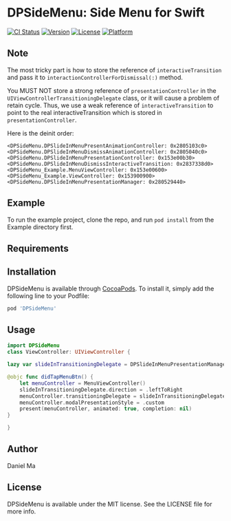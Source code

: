 # DPSideMenu: Side Menu for Swift

[![CI Status](http://img.shields.io/travis/danielpluvia/DPSideMenu.svg?style=flat)](https://travis-ci.org/danielpluvia/DPSideMenu)
[![Version](https://img.shields.io/cocoapods/v/DPSideMenu.svg?style=flat)](http://cocoapods.org/pods/DPSideMenu)
[![License](https://img.shields.io/cocoapods/l/DPSideMenu.svg?style=flat)](http://cocoapods.org/pods/DPSideMenu)
[![Platform](https://img.shields.io/cocoapods/p/DPSideMenu.svg?style=flat)](http://cocoapods.org/pods/DPSideMenu)

## Note

The most tricky part is how to store the reference of `interactiveTransition` and pass it to `interactionControllerForDismissal(:)` method.

You MUST NOT store a strong reference of `presentationController` in the `UIViewControllerTransitioningDelegate` class, or it will cause a problem of retain cycle. Thus, we use a weak reference of `interactiveTransition` to point to the real interactiveTransition which is stored in `presentationController`.

Here is the deinit order:

```
<DPSideMenu.DPSlideInMenuPresentAnimationController: 0x2805103c0>
<DPSideMenu.DPSlideInMenuDismissAnimationController: 0x2805040c0>
<DPSideMenu.DPSlideInMenuPresentationController: 0x153e00b30>
<DPSideMenu.DPSlideInMenuDismissInteractiveTransition: 0x2837338d0>
<DPSideMenu_Example.MenuViewController: 0x153e00600>
<DPSideMenu_Example.ViewController: 0x153900900>
<DPSideMenu.DPSlideInMenuPresentationManager: 0x280529440>
```

## Example

To run the example project, clone the repo, and run `pod install` from the Example directory first.

## Requirements

## Installation

DPSideMenu is available through [CocoaPods](http://cocoapods.org). To install
it, simply add the following line to your Podfile:

```ruby
pod 'DPSideMenu'
```

## Usage

```swift
import DPSideMenu
class ViewController: UIViewController {

lazy var slideInTransitioningDelegate = DPSlideInMenuPresentationManager()

@objc func didTapMenuBtn() {
    let menuController = MenuViewController()
    slideInTransitioningDelegate.direction = .leftToRight
    menuController.transitioningDelegate = slideInTransitioningDelegate
    menuController.modalPresentationStyle = .custom
    present(menuController, animated: true, completion: nil)
}

}
```

## Author

Daniel Ma

## License

DPSideMenu is available under the MIT license. See the LICENSE file for more info.
